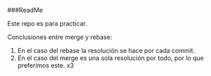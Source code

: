 ###ReadMe

Este repo es para practicar.


Conclusiones entre merge y rebase:

1. En el caso del rebase la resolución se hace por cada commit.
2. En el caso del merge es una sola resolución por todo, por lo que preferimos este. x3

